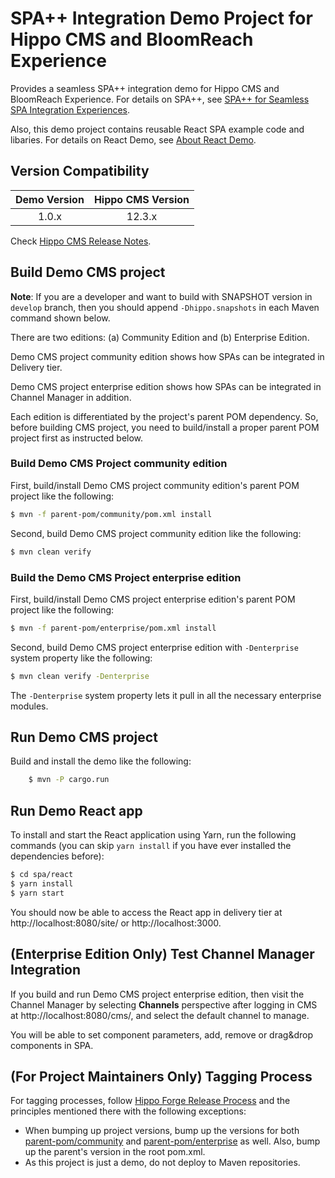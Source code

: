 # SPA++ Integration Demo Project for Hippo CMS and BloomReach Experience

Provides a seamless SPA++ integration demo for Hippo CMS and BloomReach Experience.
For details on SPA++, see [SPA++ for Seamless SPA Integration Experiences](https://www.onehippo.org/library/concepts/spa-plus/introduction.html).

Also, this demo project contains reusable React SPA example code and libaries.
For details on React Demo, see [About React Demo](spa/ABOUT_REACT_DEMO.md).

## Version Compatibility

| Demo Version   | Hippo CMS Version  |
|:--------------:|:------------------:|
| 1.0.x          | 12.3.x             |

Check [Hippo CMS Release Notes](https://www.onehippo.org/about/release-notes/release-notes-overview.html).

## Build Demo CMS project

**Note**: If you are a developer and want to build with SNAPSHOT version in ```develop``` branch, then you should append
```-Dhippo.snapshots``` in each Maven command shown below.

There are two editions: (a) Community Edition and (b) Enterprise Edition.

Demo CMS project community edition shows how SPAs can be integrated in Delivery tier.

Demo CMS project enterprise edition shows how SPAs can be integrated in Channel Manager in addition.

Each edition is differentiated by the project's parent POM dependency.
So, before building CMS project, you need to build/install a proper parent POM project first as instructed below.

### Build Demo CMS Project community edition

First, build/install Demo CMS project community edition's parent POM project like the following:

```bash
$ mvn -f parent-pom/community/pom.xml install
```

Second, build Demo CMS project community edition like the following:

```bash
$ mvn clean verify
```

### Build the Demo CMS Project enterprise edition

First, build/install Demo CMS project enterprise edition's parent POM project like the following:

```bash
$ mvn -f parent-pom/enterprise/pom.xml install
```

Second, build Demo CMS project enterprise edition with ```-Denterprise``` system property like the following:

```bash
$ mvn clean verify -Denterprise
```

The ```-Denterprise``` system property lets it pull in all the necessary enterprise modules.

## Run Demo CMS project

Build and install the demo like the following:

```bash
    $ mvn -P cargo.run
```

## Run Demo React app

To install and start the React application using Yarn, run the following commands
(you can skip `yarn install` if you have ever installed the dependencies before):

```bash
$ cd spa/react
$ yarn install
$ yarn start
```

You should now be able to access the React app in delivery tier at http://localhost:8080/site/ or http://localhost:3000.

## (Enterprise Edition Only) Test Channel Manager Integration

If you build and run Demo CMS project enterprise edition, then visit the Channel Manager by selecting **Channels** perspective after logging in CMS at http://localhost:8080/cms/, and select the default channel to manage.

You will be able to set component parameters, add, remove or drag&drop components in SPA.


## (For Project Maintainers Only) Tagging Process

For tagging processes, follow [Hippo Forge Release Process](https://onehippo-forge.github.io/release-process.html)
and the principles mentioned there
with the following exceptions:
- When bumping up project versions, bump up the versions for both [parent-pom/community](parent-pom/community) and
  [parent-pom/enterprise](parent-pom/enterprise) as well.
  Also, bump up the parent's version in the root pom.xml.
- As this project is just a demo, do not deploy to Maven repositories.
